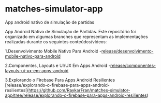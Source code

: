 # matches-simulator-app
App android nativo de simulação de partidas

App Android Nativo de Simulação de Partidas. Este repositório foi organizado em algumas branches que representam as implementações realizadas durante os seguintes conteúdos/vídeos:

1.Desenvolvimento Mobile Nativo Para Android
   -[release/desenvolvimento-mobile-nativo-para-android](release/desenvolvimento-mobile-nativo-para-android)

2.Componentes, Layouts e UI/UX Em Apps Android
   -[release/componentes-layouts-ui-ux-em-apps-android](release/componentes-layout-ui-ux-em-apps-android)
   
   3.Explorando o Firebase Para Apps Android Resilientes [release/explorando-o-firebase-para-apps-android-resilientes[(https://github.com/RaykarFran/matches-simulator-app/tree/release/explorando-o-firebase-para-apps-android-resilientes)
